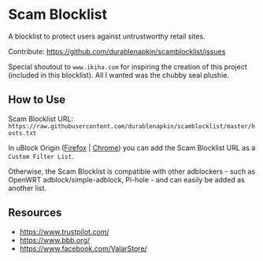 # Scam Blocklist

A blocklist to protect users against untrustworthy retail sites.

Contribute: https://github.com/durablenapkin/scamblocklist/issues

Special shoutout to `www.ikiha.com` for inspiring the creation of this project (included in this blocklist). All I wanted was the chubby seal plushie.

## How to Use

Scam Blocklist URL: `https://raw.githubusercontent.com/durablenapkin/scamblocklist/master/hosts.txt`

In uBlock Origin ([Firefox](https://addons.mozilla.org/en-US/firefox/addon/ublock-origin/) | [Chrome](https://chrome.google.com/webstore/detail/ublock-origin/cjpalhdlnbpafiamejdnhcphjbkeiagm)) you can add the Scam Blocklist URL as a `Custom Filter List`.

Otherwise, the Scam Blocklist is compatible with other adblockers - such as OpenWRT adblock/simple-adblock, Pi-hole - and can easily be added as another list.

## Resources

* https://www.trustpilot.com/
* https://www.bbb.org/
* https://www.facebook.com/ValarStore/

